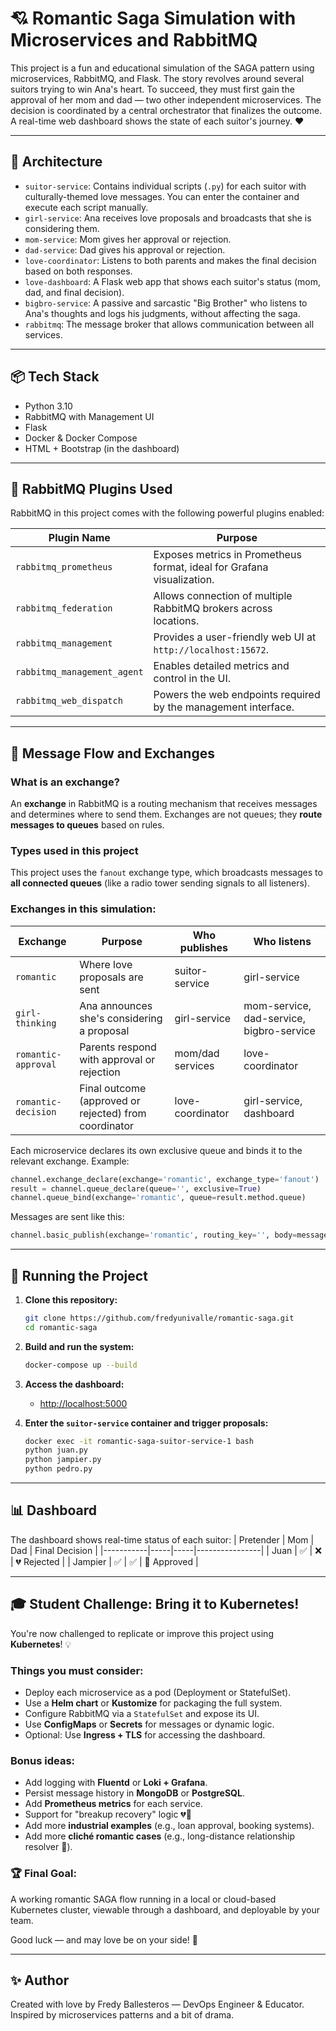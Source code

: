 
# 💘 Romantic Saga Simulation with Microservices and RabbitMQ

This project is a fun and educational simulation of the SAGA pattern using microservices, RabbitMQ, and Flask. The story revolves around several suitors trying to win Ana's heart. To succeed, they must first gain the approval of her mom and dad — two other independent microservices. The decision is coordinated by a central orchestrator that finalizes the outcome. A real-time web dashboard shows the state of each suitor's journey. ❤️

---

## 🧩 Architecture

- `suitor-service`: Contains individual scripts (`.py`) for each suitor with culturally-themed love messages. You can enter the container and execute each script manually.
- `girl-service`: Ana receives love proposals and broadcasts that she is considering them.
- `mom-service`: Mom gives her approval or rejection.
- `dad-service`: Dad gives his approval or rejection.
- `love-coordinator`: Listens to both parents and makes the final decision based on both responses.
- `love-dashboard`: A Flask web app that shows each suitor's status (mom, dad, and final decision).
- `bigbro-service`: A passive and sarcastic "Big Brother" who listens to Ana's thoughts and logs his judgments, without affecting the saga.
- `rabbitmq`: The message broker that allows communication between all services.

---

## 📦 Tech Stack

- Python 3.10
- RabbitMQ with Management UI
- Flask
- Docker & Docker Compose
- HTML + Bootstrap (in the dashboard)

---

## 🔌 RabbitMQ Plugins Used

RabbitMQ in this project comes with the following powerful plugins enabled:

| Plugin Name             | Purpose                                                                 |
|-------------------------|-------------------------------------------------------------------------|
| `rabbitmq_prometheus`   | Exposes metrics in Prometheus format, ideal for Grafana visualization. |
| `rabbitmq_federation`   | Allows connection of multiple RabbitMQ brokers across locations.        |
| `rabbitmq_management`   | Provides a user-friendly web UI at `http://localhost:15672`.            |
| `rabbitmq_management_agent` | Enables detailed metrics and control in the UI.                    |
| `rabbitmq_web_dispatch` | Powers the web endpoints required by the management interface.          |

---

## 🔁 Message Flow and Exchanges

### What is an exchange?

An **exchange** in RabbitMQ is a routing mechanism that receives messages and determines where to send them. Exchanges are not queues; they **route messages to queues** based on rules.

### Types used in this project

This project uses the `fanout` exchange type, which broadcasts messages to **all connected queues** (like a radio tower sending signals to all listeners).

### Exchanges in this simulation:

| Exchange            | Purpose                                                         | Who publishes     | Who listens                 |
|---------------------|------------------------------------------------------------------|-------------------|------------------------------|
| `romantic`          | Where love proposals are sent                                    | suitor-service    | girl-service                 |
| `girl-thinking`     | Ana announces she's considering a proposal                       | girl-service      | mom-service, dad-service, bigbro-service |
| `romantic-approval` | Parents respond with approval or rejection                       | mom/dad services  | love-coordinator             |
| `romantic-decision` | Final outcome (approved or rejected) from coordinator            | love-coordinator  | girl-service, dashboard      |

Each microservice declares its own exclusive queue and binds it to the relevant exchange. Example:

```python
channel.exchange_declare(exchange='romantic', exchange_type='fanout')
result = channel.queue_declare(queue='', exclusive=True)
channel.queue_bind(exchange='romantic', queue=result.method.queue)
```

Messages are sent like this:

```python
channel.basic_publish(exchange='romantic', routing_key='', body=message)
```

---

## 🚀 Running the Project

1. **Clone this repository:**
   ```bash
   git clone https://github.com/fredyunivalle/romantic-saga.git
   cd romantic-saga
   ```

2. **Build and run the system:**
   ```bash
   docker-compose up --build
   ```

3. **Access the dashboard:**
   - [http://localhost:5000](http://localhost:5000)

4. **Enter the `suitor-service` container and trigger proposals:**
   ```bash
   docker exec -it romantic-saga-suitor-service-1 bash
   python juan.py
   python jampier.py
   python pedro.py
   ```

---

## 📊 Dashboard

The dashboard shows real-time status of each suitor:
| Pretender | Mom | Dad | Final Decision |
|-----------|-----|-----|----------------|
| Juan      | ✅  | ❌  | 💔 Rejected     |
| Jampier   | ✅  | ✅  | 💍 Approved      |

---

## 🎓 Student Challenge: Bring it to Kubernetes!

You're now challenged to replicate or improve this project using **Kubernetes**! 💡

### Things you must consider:
- Deploy each microservice as a pod (Deployment or StatefulSet).
- Use a **Helm chart** or **Kustomize** for packaging the full system.
- Configure RabbitMQ via a `StatefulSet` and expose its UI.
- Use **ConfigMaps** or **Secrets** for messages or dynamic logic.
- Optional: Use **Ingress + TLS** for accessing the dashboard.

### Bonus ideas:
- Add logging with **Fluentd** or **Loki + Grafana**.
- Persist message history in **MongoDB** or **PostgreSQL**.
- Add **Prometheus metrics** for each service.
- Support for "breakup recovery" logic 💔🥲
- Add more **industrial examples** (e.g., loan approval, booking systems).
- Add more **cliché romantic cases** (e.g., long-distance relationship resolver 🤣).

### 🏆 Final Goal:
A working romantic SAGA flow running in a local or cloud-based Kubernetes cluster, viewable through a dashboard, and deployable by your team.

Good luck — and may love be on your side! 💞

---

## ✨ Author

Created with love by Fredy Ballesteros — DevOps Engineer & Educator.  
Inspired by microservices patterns and a bit of drama.
